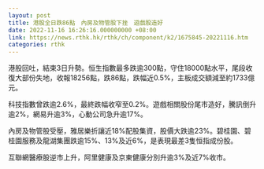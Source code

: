 ```yaml
---
layout: post
title: 港股全日跌86點　內房及物管股下挫　遊戲股造好
date: 2022-11-16 16:26:16.000000000 +08:00
link: https://news.rthk.hk/rthk/ch/component/k2/1675845-20221116.htm
categories: rthk
---
```


港股回吐，結束3日升勢。恒生指數最多跌逾300點，守住18000點水平，尾段收復大部份失地，收報18256點，跌86點，跌幅近0.5%，主板成交額減至約1733億元。

科技指數曾跌逾2.6%，最終跌幅收窄至0.2%。遊戲相關股份尾市造好，騰訊倒升逾2%，網易升逾3%，心動公司急升逾17%。

內房及物管股受壓，雅居樂折讓近18%配股集資，股價大跌逾23%。碧桂園、碧桂園服務及龍湖集團跌逾15%、13%及近6%，是表現最差3隻恒指成份股。

互聯網醫療股逆市上升，阿里健康及京東健康分別升逾3%及近7%收市。
